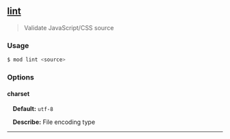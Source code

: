 ## <a href="#lint" name="lint">lint</a>
> Validate JavaScript/CSS source

### Usage

```sh
$ mod lint <source>
```

### Options

#### charset

<p> <b>&nbsp;&nbsp;&nbsp;&nbsp;Default:</b> <code>utf-8</code></p>
<p> <b>&nbsp;&nbsp;&nbsp;&nbsp;Describe:</b> File encoding type</p>
<hr>







